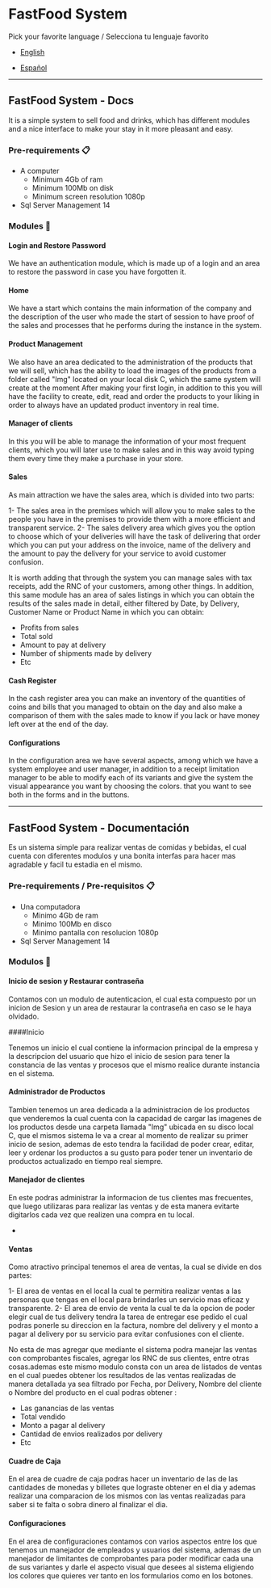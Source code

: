 
# FastFood System

Pick your favorite language / Selecciona tu lenguaje favorito

-   [English](https://github.com/luisrlunaa/FastFood#fastfood-system-docs)
    
-   [Español](https://github.com/luisrlunaa/FastFood#fastfood-system-documentaci%C3%B3n)
    

----------

## FastFood System - Docs

It is a simple system to sell food and drinks, which has different modules and a nice interface to make your stay in it more pleasant and easy.

### Pre-requirements  📋

-   A computer
    -   Minimum 4Gb of ram
    -   Minimum 100Mb on disk
    -   Minimum screen resolution 1080p
-   Sql Server Management 14

### Modules  🔧

#### Login and Restore Password

We have an authentication module, which is made up of a login and an area to restore the password in case you have forgotten it.

#### Home

We have a start which contains the main information of the company and the description of the user who made the start of session to have proof of the sales and processes that he performs during the instance in the system.

#### Product Management

We also have an area dedicated to the administration of the products that we will sell, which has the ability to load the images of the products from a folder called "Img" located on your local disk C, which the same system will create at the moment After making your first login, in addition to this you will have the facility to create, edit, read and order the products to your liking in order to always have an updated product inventory in real time.

#### Manager of clients

In this you will be able to manage the information of your most frequent clients, which you will later use to make sales and in this way avoid typing them every time they make a purchase in your store.

#### Sales

As main attraction we have the sales area, which is divided into two parts:

1- The sales area in the premises which will allow you to make sales to the people you have in the premises to provide them with a more efficient and transparent service. 2- The sales delivery area which gives you the option to choose which of your deliveries will have the task of delivering that order which you can put your address on the invoice, name of the delivery and the amount to pay the delivery for your service to avoid customer confusion.

It is worth adding that through the system you can manage sales with tax receipts, add the RNC of your customers, among other things. In addition, this same module has an area of sales listings in which you can obtain the results of the sales made in detail, either filtered by Date, by Delivery, Customer Name or Product Name in which you can obtain:

-   Profits from sales
-   Total sold
-   Amount to pay at delivery
-   Number of shipments made by delivery
-   Etc

#### Cash Register

In the cash register area you can make an inventory of the quantities of coins and bills that you managed to obtain on the day and also make a comparison of them with the sales made to know if you lack or have money left over at the end of the day.

#### Configurations

In the configuration area we have several aspects, among which we have a system employee and user manager, in addition to a receipt limitation manager to be able to modify each of its variants and give the system the visual appearance you want by choosing the colors. that you want to see both in the forms and in the buttons.

----------

## FastFood System - Documentación

Es un sistema simple para realizar ventas de comidas y bebidas, el cual cuenta con diferentes modulos y una bonita interfas para hacer mas agradable y facil tu estadia en el mismo.

### Pre-requirements / Pre-requisitos  📋

-   Una computadora
    -   Minimo 4Gb de ram
    -   Minimo 100Mb en disco
    -   Minimo pantalla con resolucion 1080p
-   Sql Server Management 14

### Modulos  🔧

#### Inicio de sesion y Restaurar contraseña

Contamos con un modulo de autenticacion, el cual esta compuesto por un inicion de Sesion y un area de restaurar la contraseña en caso se le haya olvidado.

####Inicio

Tenemos un inicio el cual contiene la informacion principal de la empresa y la descripcion del usuario que hizo el inicio de sesion para tener la constancia de las ventas y procesos que el mismo realice durante instancia en el sistema.

#### Administrador de Productos

Tambien tenemos un area dedicada a la administracion de los productos que venderemos la cual cuenta con la capacidad de cargar las imagenes de los productos desde una carpeta llamada "Img" ubicada en su disco local C, que el mismos sistema le va a crear al momento de realizar su primer inicio de sesion, ademas de esto tendra la facilidad de poder crear, editar, leer y ordenar los productos a su gusto para poder tener un inventario de productos actualizado en tiempo real siempre.

#### Manejador de clientes

En este podras administrar la informacion de tus clientes mas frecuentes, que luego utilizaras para realizar las ventas y de esta manera evitarte digitarlos cada vez que realizen una compra en tu local.

- 
#### Ventas

Como atractivo principal tenemos el area de ventas, la cual se divide en dos partes:

1- El area de ventas en el local la cual te permitira realizar ventas a las personas que tengas en el local para brindarles un servicio mas eficaz y transparente. 2- El area de envio de venta la cual te da la opcion de poder elegir cual de tus delivery tendra la tarea de entregar ese pedido el cual podras ponerle su direccion en la factura, nombre del delivery y el monto a pagar al delivery por su servicio para evitar confusiones con el cliente.

No esta de mas agregar que mediante el sistema podra manejar las ventas con comprobantes fiscales, agregar los RNC de sus clientes, entre otras cosas.ademas este mismo modulo consta con un area de listados de ventas en el cual puedes obtener los resultados de las ventas realizadas de manera detallada ya sea filtrado por Fecha, por Delivery, Nombre del cliente o Nombre del producto en el cual podras obtener :

-   Las ganancias de las ventas
-   Total vendido
-   Monto a pagar al delivery
-   Cantidad de envios realizados por delivery
-   Etc

#### Cuadre de Caja

En el area de cuadre de caja podras hacer un inventario de las de las cantidades de monedas y billetes que lograste obtener en el dia y ademas realizar una comparacion de los mismos con las ventas realizadas para saber si te falta o sobra dinero al finalizar el dia.

#### Configuraciones

En el area de configuraciones contamos con varios aspectos entre los que tenemos un manejador de empleados y usuarios del sistema, ademas de un manejador de limitantes de comprobantes para poder modificar cada una de sus variantes y darle el aspecto visual que desees al sistema eligiendo los colores que quieres ver tanto en los formularios como en los botones.
